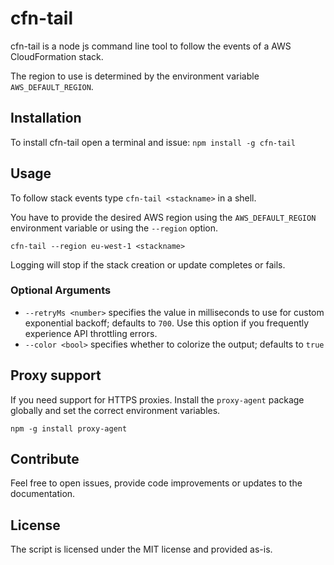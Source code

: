 # cfn-tail

cfn-tail is a node js command line tool to follow the events of a AWS CloudFormation stack.

The region to use is determined by the environment variable `AWS_DEFAULT_REGION`.

## Installation

To install cfn-tail open a terminal and issue: `npm install -g cfn-tail`

## Usage

To follow stack events type `cfn-tail <stackname>` in a shell. 

You have to provide the desired AWS region using the `AWS_DEFAULT_REGION` environment variable or using the `--region` option.

```
cfn-tail --region eu-west-1 <stackname>
```

Logging will stop if the stack creation or update completes or fails.

### Optional Arguments

- `--retryMs <number>` specifies the value in milliseconds to use for custom exponential backoff; defaults to `700`. Use this option if you frequently experience API throttling errors.
- `--color <bool>` specifies whether to colorize the output; defaults to `true`

## Proxy support

If you need support for HTTPS proxies. Install the `proxy-agent` package globally and set the correct environment variables.

```
npm -g install proxy-agent
```

## Contribute

Feel free to open issues, provide code improvements or updates to the documentation.

## License

The script is licensed under the MIT license and provided as-is.

